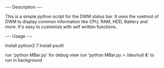 --- Description ---

This is a simple python script for the DWM status bar. It uses the xsetroot of
DWM to display common information like CPU, RAM, HDD, Battery and more. It's
easy to customize with self written functions.

--- Usage ---

Install python2.7
Install psutil

run 'python MBar.py' for debug view
run 'python MBar.py > /dev/null &' to run in background 
